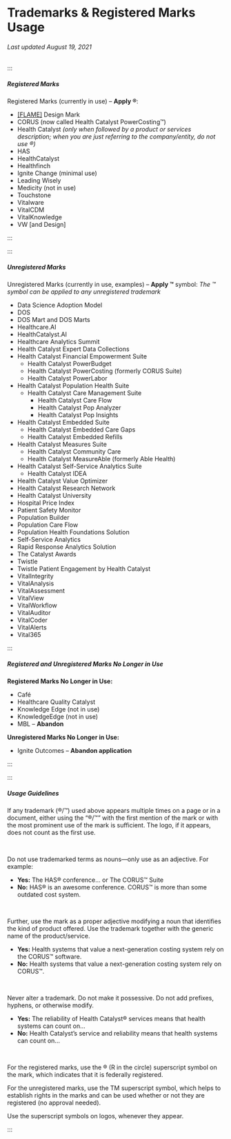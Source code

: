 # Trademarks & Registered Marks Usage

###### Last updated August 19, 2021

:::

##### Registered Marks

Registered Marks (currently in use) – **Apply ®**:

-   [[FLAME]](https://cashmere.healthcatalyst.net/styles/logo) Design Mark
-   CORUS (now called Health Catalyst PowerCosting™)
-   Health Catalyst _(only when followed by a product or services description; when you are just referring to the company/entity, do not use ®)_
-   HAS
-   HealthCatalyst
-   Healthfinch
-   Ignite Change (minimal use)
-   Leading Wisely
-   Medicity (not in use)
-   Touchstone
-   Vitalware
-   VitalCDM
-   VitalKnowledge
-   VW [and Design]

:::

:::

##### Unregistered Marks

Unregistered Marks (currently in use, examples) – **Apply ™** symbol:
_The ™ symbol can be applied to any unregistered trademark_

- Data Science Adoption Model
- DOS
- DOS Mart and DOS Marts
- Healthcare.AI
- HealthCatalyst.AI
- Healthcare Analytics Summit
- Health Catalyst Expert Data Collections
- Health Catalyst Financial Empowerment Suite
  - Health Catalyst PowerBudget
  - Health Catalyst PowerCosting (formerly CORUS Suite)
  - Health Catalyst PowerLabor
- Health Catalyst Population Health Suite
  - Health Catalyst Care Management Suite
    - Health Catalyst Care Flow
    - Health Catalyst Pop Analyzer
    - Health Catalyst Pop Insights
- Health Catalyst Embedded Suite
  - Health Catalyst Embedded Care Gaps
  - Health Catalyst Embedded Refills
- Health Catalyst Measures Suite
  - Health Catalyst Community Care
  - Health Catalyst MeasureAble (formerly Able Health)
- Health Catalyst Self-Service Analytics Suite
  - Health Catalyst IDEA
- Health Catalyst Value Optimizer
- Health Catalyst Research Network
- Health Catalyst University
- Hospital Price Index
- Patient Safety Monitor
- Population Builder
- Population Care Flow
- Population Health Foundations Solution
- Self-Service Analytics
- Rapid Response Analytics Solution
- The Catalyst Awards
- Twistle
- Twistle Patient Engagement by Health Catalyst
- VitalIntegrity
- VitalAnalysis
- VitalAssessment
- VitalView
- VitalWorkflow
- VitalAuditor
- VitalCoder
- VitalAlerts
- Vital365

:::

##### Registered and Unregistered Marks No Longer in Use

**Registered Marks No Longer in Use:**

-   Café
-   Healthcare Quality Catalyst
-   Knowledge Edge (not in use)
-   KnowledgeEdge (not in use)
-   MBL – **Abandon**

**Unregistered Marks No Longer in Use:**

-   Ignite Outcomes – **Abandon application**

:::

:::

##### Usage Guidelines

If any trademark (®/™) used above appears multiple times on a page or in a document, either using the “®/™” with the first mention of the mark or with the most prominent use of the mark is sufficient. The logo, if it appears, does not count as the first use.

&nbsp;

Do not use trademarked terms as nouns—only use as an adjective. For example:

-   **Yes:** The HAS® conference… or The CORUS™ Suite
-   **No:** HAS® is an awesome conference. CORUS™ is more than some outdated cost system.

&nbsp;

Further, use the mark as a proper adjective modifying a noun that identifies the kind of product offered. Use the trademark together with the generic name of the product/service.

-   **Yes:** Health systems that value a next-generation costing system rely on the CORUS™ software.
-   **No:** Health systems that value a next-generation costing system rely on CORUS™.

&nbsp;

Never alter a trademark. Do not make it possessive. Do not add prefixes, hyphens, or otherwise modify.

-   **Yes:** The reliability of Health Catalyst® services means that health systems can count on…
-   **No:** Health Catalyst’s service and reliability means that health systems can count on…

&nbsp;

For the registered marks, use the ® (R in the circle) superscript symbol on the mark, which indicates that it is federally registered.

For the unregistered marks, use the TM superscript symbol, which helps to establish rights in the marks and can be used whether or not they are registered (no approval needed).

Use the superscript symbols on logos, whenever they appear.

:::
